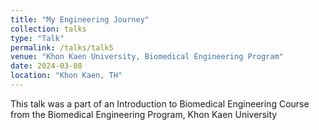 ```yaml
---
title: "My Engineering Journey"
collection: talks
type: "Talk"
permalink: /talks/talk5
venue: "Khon Kaen University, Biomedical Engineering Program"
date: 2024-03-08
location: "Khon Kaen, TH"
---
```

This talk was a part of an Introduction to Biomedical Engineering Course from the Biomedical Engineering Program, Khon Kaen University
